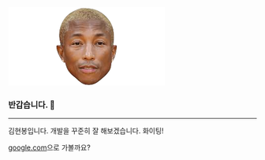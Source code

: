 <div><img src=/images/pharrell.png></div>

### 반갑습니다. 👋

---

김현봉입니다. 개발을 꾸준히 잘 해보겠습니다. 화이팅!
<p>  
  
  [google.com](http://www.google.com)으로 가볼까요?
  
</p>


<!--
**gosqo/gosqo** is a ✨ _special_ ✨ repository because its `README.md` (this file) appears on your GitHub profile.

Here are some ideas to get you started:

- 🔭 I’m currently working on ...
- 🌱 I’m currently learning ...
- 👯 I’m looking to collaborate on ...
- 🤔 I’m looking for help with ...
- 💬 Ask me about ...
- 📫 How to reach me: ...
- 😄 Pronouns: ...
- ⚡ Fun fact: ...
-->
